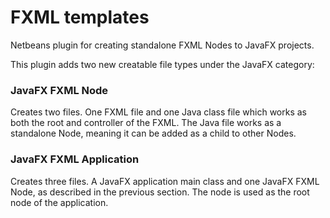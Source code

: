 # FXML templates

Netbeans plugin for creating standalone FXML Nodes to JavaFX projects.

This plugin adds two new creatable file types under the JavaFX category:

### JavaFX FXML Node

Creates two files. One FXML file and one Java class file which works as both the root and controller of the FXML. The Java file works as a standalone Node, meaning it can be added as a child to other Nodes.

### JavaFX FXML Application

Creates three files. A JavaFX application main class and one JavaFX FXML Node, as described in the previous section. The node is used as the root node of the application.
